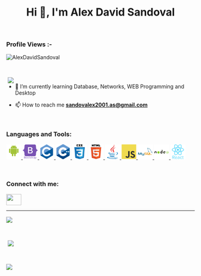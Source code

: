 <h1 align="center">Hi 👋, I'm Alex David Sandoval</h1>
<br>

<p align="right"> <h3>Profile Views :-</h3> <img src="https://komarev.com/ghpvc/?username=AlexDavidSandoval&label=Profile%20views&color=0e75b6&style=flat"
    alt="AlexDavidSandoval" /> 
  </p>

<br>

<p><img align="right" width="500px" heigth="500px" src="https://crazydevelopers.in/wp-content/uploads/2021/09/cms-website-development-service.gif" /></p>

- 🌱 I’m currently learning Database, Networks, WEB Programming and Desktop

- 📫 How to reach me **sandovalex2001.as@gmail.com**

<br>
<h3 align="left">Languages and Tools:</h3>
<p align="left"> <a href="https://developer.android.com" target="_blank" rel="noreferrer"> <img
      src="https://raw.githubusercontent.com/devicons/devicon/master/icons/android/android-original-wordmark.svg"
      alt="android" width="40" height="40" /> </a> <a href="https://getbootstrap.com" target="_blank" rel="noreferrer">
    <img src="https://raw.githubusercontent.com/devicons/devicon/master/icons/bootstrap/bootstrap-plain-wordmark.svg"
      alt="bootstrap" width="40" height="40" /> </a> <a href="https://www.cprogramming.com/" target="_blank"
    rel="noreferrer"> <img src="https://raw.githubusercontent.com/devicons/devicon/master/icons/c/c-original.svg"
      alt="c" width="40" height="40" /> </a> <a href="https://www.w3schools.com/cpp/" target="_blank" rel="noreferrer">
    <img src="https://raw.githubusercontent.com/devicons/devicon/master/icons/cplusplus/cplusplus-original.svg"
      alt="cplusplus" width="40" height="40" /> </a> <a href="https://www.w3schools.com/css/" target="_blank"
    rel="noreferrer"> <img
      src="https://raw.githubusercontent.com/devicons/devicon/master/icons/css3/css3-original-wordmark.svg" alt="css3"
      width="40" height="40" /> </a> <a href="https://www.w3.org/html/" target="_blank" rel="noreferrer"> <img
      src="https://raw.githubusercontent.com/devicons/devicon/master/icons/html5/html5-original-wordmark.svg"
      alt="html5" width="40" height="40" /> </a> <a href="https://www.adobe.com/in/products/illustrator.html"
    target="_blank" rel="noreferrer"> <img
      src="https://raw.githubusercontent.com/devicons/devicon/master/icons/java/java-original.svg" alt="java" width="40"
      height="40" /> </a> <a href="https://developer.mozilla.org/en-US/docs/Web/JavaScript" target="_blank"
    rel="noreferrer"> <img
      src="https://raw.githubusercontent.com/devicons/devicon/master/icons/javascript/javascript-original.svg"
      alt="javascript" width="40" height="40" /> </a><a href="https://www.mysql.com/" target="_blank" rel="noreferrer"> <img
      src="https://raw.githubusercontent.com/devicons/devicon/master/icons/mysql/mysql-original-wordmark.svg"
      alt="mysql" width="40" height="40" /> </a> </a> <a href="https://nodejs.org" target="_blank" rel="noreferrer"> <img
      src="https://raw.githubusercontent.com/devicons/devicon/master/icons/nodejs/nodejs-original-wordmark.svg"
      alt="nodejs" width="40" height="40" /> </a>
      <a href="https://www.photoshop.com/en" target="_blank"
    rel="noreferrer"> <img
      src="https://raw.githubusercontent.com/devicons/devicon/master/icons/react/react-original-wordmark.svg"
      alt="react" width="40" height="40" /> </a></p>

<br>
<h3 align="left">Connect with me:</h3>
<p align="left">
  <a href="https://www.linkedin.com/in/alex-david-sandoval/" target="blank"><img align="center"
      src="https://raw.githubusercontent.com/rahuldkjain/github-profile-readme-generator/master/src/images/icons/Social/linked-in-alt.svg"
      height="30" width="40" /></a> 
<br>
    
---
<p><img align="center"
    src="https://github-readme-stats.vercel.app/api/top-langs?username=AlexDavidSandoval&show_icons=true&locale=en&bg_color=0d1117&text_color=ffffff&layout=compact"
    " 
    bg_color=#808080/></p>

<br>

<p>&nbsp;<img align="center" src="https://github-readme-stats.vercel.app/api?username=AlexDavidSandoval&show_icons=true&locale=en&bg_color=0d1117&text_color=ffffff&repo=convoychat"
     /></p>

<br>

<p><img align="center" src="https://github-readme-streak-stats.herokuapp.com/?user=AlexDavidSandoval&theme=dark&background=0d1117&date_format=M%20j%5B%2C%20Y%5D"  /></p>
